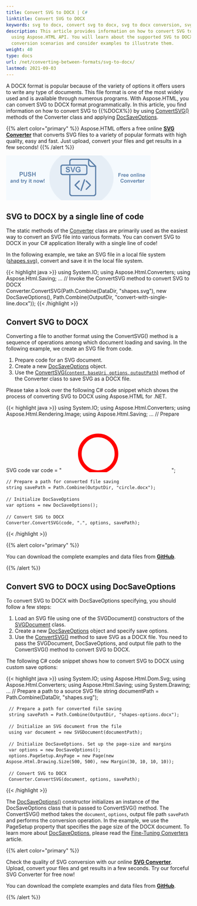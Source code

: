 ```yaml
---
title: Convert SVG to DOCX | C#
linktitle: Convert SVG to DOCX
keywords: svg to docx, convert svg to docx, svg to docx conversion, svg to docx converter
description: This article provides information on how to convert SVG to DOCX
  using Aspose.HTML API. You will learn about the supported SVG to DOCX
  conversion scenarios and consider examples to illustrate them.
weight: 40
type: docs
url: /net/converting-between-formats/svg-to-docx/
lastmod: 2021-09-03
---
```

<link href="./../../style.css" rel="stylesheet" type="text/css" />

A DOCX format is popular because of the variety of options it offers users to write any type of documents. This file format is one of the most widely used and is available through numerous programs. With Aspose.HTML, you can convert SVG to DOCX format programmatically. In this article, you find information on how to convert SVG to {{%DOCX%}} by using [ConvertSVG()](https://apireference.aspose.com/html/net/aspose.html.converters/converter/methods/convertsvg/index) methods of the Converter class and applying  [DocSaveOptions](https://apireference.aspose.com/html/net/aspose.html.saving/docsaveoptions).

{{% alert color="primary" %}}
Aspose.HTML offers a free online <a href="https://products.aspose.app/svg/en/conversion/svg" target="_blank">**SVG Converter**</a> that converts SVG files to a variety of popular formats with high quality, easy and fast. Just upload, convert your files and get results in a few seconds!
{{% /alert %}}

<a href="https://products.aspose.app/svg/en/conversion/svg" target="_blank">![Text "Banner SVG Converter"](svg.png#center)</a>

## **SVG to DOCX by a single line of code**

The static methods of the [Converter](https://apireference.aspose.com/html/net/aspose.html.converters/converter) class are primarily used as the easiest way to convert an SVG file into various formats. You can convert SVG to DOCX in your C# application literally with a single line of code!

In the following example, we take an SVG file in a local file system ([shapes.svg](/html/net/converting-between-formats/svg-to-jpg/shapes.svg)), convert and save it in the local file system.

{{< highlight java >}}
using System.IO;
using Aspose.Html.Converters;
using Aspose.Html.Saving;
...
     // Invoke the ConvertSVG method to convert SVG to DOCX           
     Converter.ConvertSVG(Path.Combine(DataDir, "shapes.svg"), new DocSaveOptions(), Path.Combine(OutputDir, "convert-with-single-line.docx"));
{{< /highlight >}}

## **Convert SVG to DOCX**
Converting a file to another format using the ConvertSVG() method is a sequence of operations among which document loading and saving. In the following example, we create an SVG file from code. 

1. Prepare code for an SVG document.
1. Create a new [DocSaveOptions](https://apireference.aspose.com/html/net/aspose.html.saving/docsaveoptions) object. 
1. Use the [ConvertSVG(`content`, `baseUri`, `options`, `outputPath`)](https://apireference.aspose.com/html/net/aspose.html.converters.converter/convertsvg/methods/49) method of the Converter class to save SVG as a DOCX file. 

Please take a look over the following C# code snippet which shows the process of converting SVG to DOCX using Aspose.HTML for .NET.

{{< highlight java >}}
using System.IO;
using Aspose.Html.Converters;
using Aspose.Html.Rendering.Image;
using Aspose.Html.Saving;
...
    // Prepare SVG code 
    var code = "<svg xmlns='http://www.w3.org/2000/svg'>" +
               "<circle cx ='100' cy ='100' r ='50' fill='none' stroke='red' stroke-width='10' />" +
               "</svg>";

    // Prepare a path for converted file saving 
    string savePath = Path.Combine(OutputDir, "circle.docx");
    
    // Initialize DocSaveOptions 
    var options = new DocSaveOptions();
    
    // Convert SVG to DOCX
    Converter.ConvertSVG(code, ".", options, savePath);
{{< /highlight >}}

{{% alert color="primary" %}} 

You can download the complete examples and data files from [**GitHub**](https://github.com/aspose-html/Aspose.HTML-Documentation/tree/main/content/tests-net).

{{% /alert %}}

## **Convert SVG to DOCX using DocSaveOptions**

To convert SVG to DOCX with DocSaveOptions specifying, you should follow a few steps: 

1. Load an SVG file using one of the SVGDocument() constructors of the [SVGDocument](https://apireference.aspose.com/html/net/aspose.html.dom.svg/svgdocument) class.
1. Create a new [DocSaveOptions](https://apireference.aspose.com/html/net/aspose.html.saving/docsaveoptions) object and specify save options.
1. Use the [ConvertSVG()](https://apireference.aspose.com/html/net/aspose.html.converters.converter/convertsvg/methods/1) method to save SVG as a DOCX file. You need to pass the SVGDocument, DocSaveOptions, and output file path to the ConvertSVG() method to convert SVG to DOCX.

The following C# code snippet shows how to convert SVG to DOCX using custom save options:

{{< highlight java >}}
using System.IO;
using Aspose.Html.Dom.Svg;
using Aspose.Html.Converters;
using Aspose.Html.Saving;
using System.Drawing;
...
     // Prepare a path to a source SVG file
     string documentPath = Path.Combine(DataDir, "shapes.svg");

     // Prepare a path for converted file saving 
     string savePath = Path.Combine(OutputDir, "shapes-options.docx");
    
     // Initialize an SVG document from the file
     using var document = new SVGDocument(documentPath);
    
     // Initialize DocSaveOptions. Set up the page-size and margins 
     var options = new DocSaveOptions();            
     options.PageSetup.AnyPage = new Page(new Aspose.Html.Drawing.Size(500, 500), new Margin(30, 10, 10, 10));
    
     // Convert SVG to DOCX
     Converter.ConvertSVG(document, options, savePath);
{{< /highlight >}}

The [DocSaveOptions()](https://apireference.aspose.com/html/net/aspose.html.saving/docsaveoptions/constructors/main) constructor initializes an instance of the DocSaveOptions class that is passed to ConvertSVG() method. The ConvertSVG() method takes the `document`, `options`,  output file path `savePath` and performs the conversion operation.  In the example, we use the PageSetup property that specifies the page size of the DOCX document. To learn more about [DocSaveOptions](https://apireference.aspose.com/html/net/aspose.html.saving/docsaveoptions), please read the [Fine-Tuning Converters](/html/net/converting-between-formats/fine-tuning-converters/) article.

{{% alert color="primary" %}} 

Check the quality of SVG conversion with our online [**SVG Converter**](https://products.aspose.app/svg/en/conversion/svg). Upload, convert your files and get results in a few seconds. Try our forceful SVG Converter for free now!

You can download the complete examples and data files from [**GitHub**](https://github.com/aspose-html/Aspose.HTML-Documentation/tree/main/content/tests-net).

{{% /alert %}}







